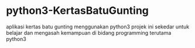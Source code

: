 # python3-KertasBatuGunting
aplikasi kertas batu gunting menggunakan python3
projek ini sekedar untuk belajar dan mengasah kemampuan di bidang programming terutama python3
